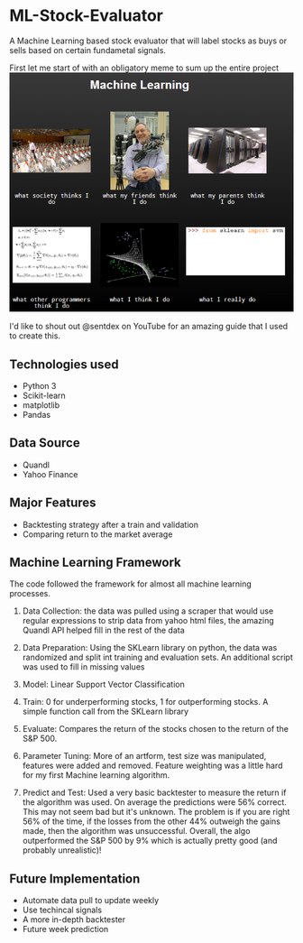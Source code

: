 # ML-Stock-Evaluator
A Machine Learning based stock evaluator that will label stocks as buys or sells based on certain fundametal signals.

First let me start of with an obligatory meme to sum up the entire project
![alt text](https://github.com/aaronalmeida/ML-Stock-Evaluator/blob/master/machineLearning.png)

I'd like to shout out @sentdex on YouTube for an amazing guide that I used to create this.


## Technologies used
- Python 3
- Scikit-learn
- matplotlib
- Pandas

## Data Source
- Quandl
- Yahoo Finance

## Major Features
- Backtesting strategy after a train and validation 
- Comparing return to the market average

## Machine Learning Framework

The code followed the framework for almost all machine learning processes. 
1. Data Collection: the data was pulled using a scraper that would use regular expressions to strip data from yahoo html files, the amazing Quandl API helped fill in the rest of the data

2. Data Preparation: Using the SKLearn library on python, the data was randomized and split int training and evaluation sets. An additional script was used to fill in missing values

3. Model: Linear Support Vector Classification

4. Train: 0 for underperforming stocks, 1 for outperforming stocks. A simple function call from the SKLearn library 

5. Evaluate: Compares the return of the stocks chosen to the return of the S&P 500.

6. Parameter Tuning: More of an artform, test size was manipulated, features were added and removed. Feature weighting was a little hard for my first Machine learning algorithm.

7. Predict and Test: Used a very basic backtester to measure the return if the algorithm was used. On average the predictions were 56% correct. This may not seem bad but it's unknown. The problem is if you are right 56% of the time, if the losses from the other 44% outweigh the gains made, then the algorithm was unsuccessful. Overall, the algo outperformed the S&P 500 by 9% which is actually pretty good (and probably unrealistic)!


## Future Implementation 
- Automate data pull to update weekly 
- Use techincal signals 
- A more in-depth backtester 
- Future week prediction 
